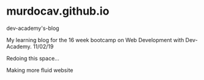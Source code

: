 # murdocav.github.io
dev-academy's-blog

My learning blog for the 16 week bootcamp on Web Development with Dev-Academy. 11/02/19


Redoing this space...

Making more fluid website
